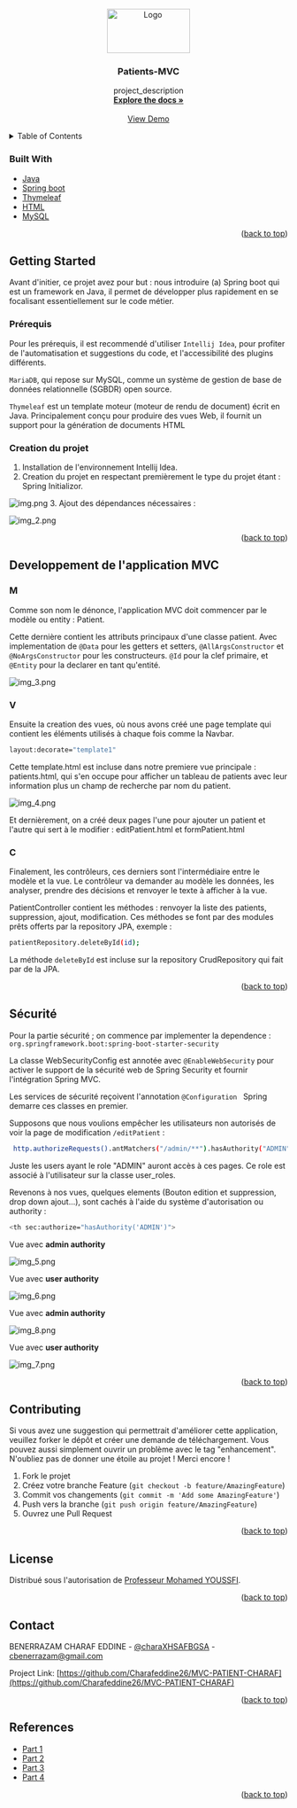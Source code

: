 <div id="top"></div>








<br />
<div align="center">
  <a href="https://github.com/Charafeddine26/MVC-PATIENT-CHARAF">
    <img src="https://atomrace.com/blog/wp-content/uploads/2018/05/spring-boot-logo.png" alt="Logo" width="150" height="80">
  </a>

<h3 align="center">Patients-MVC</h3>

  <p align="center">
    project_description
    <br />
    <a href="https://github.com/Charafeddine26/MVC-PATIENT-CHARAF"><strong>Explore the docs »</strong></a>
    <br />
    <br />
    <a href="https://github.com/Charafeddine26/MVC-PATIENT-CHARAF">View Demo</a>
   
  </p>
</div>



<!-- TABLE OF CONTENTS -->
<details>
  <summary>Table of Contents</summary>
  <ol>
    <li>
      <a href="#about-the-project">About The Project</a>
      <ul>
        <li><a href="#built-with">Built With</a></li>
      </ul>
    </li>
    <li>
      <a href="#getting-started">Getting Started</a>
      <ul>
        <li><a href="#Prérequis">Prerequisites</a></li>
</ul>
</li>

<li><a href="#Creation du projet">Creation du projet</a></li>
<li><a href="#Developpement de l'application MVC">Developpement de l'application MVC</a></li>
<ul>
        <li><a href="#M">M </a></li>
        <li><a href="#V">V</a></li>
        <li><a href="#C">C</a></li>
      </ul>
    <li><a href="#Sécurité">Sécurité</a></li>
    <li><a href="#Contributing">Contributing</a></li>
    <li><a href="#License">License</a></li>
    <li><a href="#Contact">Contact</a></li>
    <li><a href="#References">References</a></li>
  </ol>
</details>







### Built With

* [Java](https://www.oracle.com/java/technologies/)
* [Spring boot](https://spring.io/projects/spring-boot)
* [Thymeleaf](https://www.thymeleaf.org/)
* [HTML](https://en.wikipedia.org/wiki/HTML)
* [MySQL](https://www.mysql.com/)


<p align="right">(<a href="#top">back to top</a>)</p>



<!-- GETTING STARTED -->
## Getting Started

Avant d'initier, ce projet avez pour but : nous introduire (a) Spring boot qui est un framework en Java, il permet 
de développer plus rapidement en se focalisant essentiellement sur le code métier.

### Prérequis

Pour les prérequis, il est recommendé d'utiliser `Intellij Idea`, pour profiter de l'automatisation et suggestions du code,
et l'accessibilité des plugins différents.

`MariaDB`, qui repose sur MySQL, comme un système de gestion de base de données relationnelle (SGBDR) open source.

`Thymeleaf` est un template moteur (moteur de rendu de document) écrit en Java. Principalement conçu pour produire des vues Web,
il fournit un support pour la génération de documents HTML


### Creation du projet

1. Installation de l'environnement Intellij Idea.
2. Creation du projet en respectant premièrement le type du projet étant : Spring Initializor.

 ![img.png](img.png)
3. Ajout des dépendances nécessaires :


![img_2.png](img_2.png)
   

<p align="right">(<a href="#top">back to top</a>)</p>



## Developpement de l'application MVC

### M

Comme son nom le dénonce, l'application MVC doit commencer par le modèle ou entity : Patient.

Cette dernière contient les attributs principaux d'une classe patient.
Avec implementation de `@Data` pour les getters et setters, `@AllArgsConstructor` et `@NoArgsConstructor` pour 
les constructeurs. `@Id` pour la clef primaire, et `@Entity` pour la declarer en tant qu'entité.

![img_3.png](img_3.png)

### V

Ensuite la creation des vues, où nous avons créé une page template qui contient les éléments utilisés à chaque fois
comme la Navbar. 

```sh
layout:decorate="template1"
```

Cette template.html est incluse dans notre premiere vue principale : patients.html, qui s'en occupe pour afficher 
un tableau de patients avec leur information plus un champ de recherche par nom du patient.

![img_4.png](img_4.png)

Et dernièrement, on a créé deux pages l'une pour ajouter un patient et l'autre qui sert à le modifier : editPatient.html et 
formPatient.html

 ### C

Finalement, les contrôleurs, ces derniers sont l'intermédiaire entre le modèle et la vue. Le contrôleur va demander au
modèle les données, les analyser, prendre des décisions et renvoyer le texte à afficher à la vue.

PatientController contient les méthodes : renvoyer la liste des patients, suppression, ajout, modification.
Ces méthodes se font par des modules prêts offerts par la repository JPA, exemple :

```sh
patientRepository.deleteById(id);
```

La méthode `deleteById` est incluse sur la repository CrudRepository qui fait par de la JPA.

<p align="right">(<a href="#top">back to top</a>)</p>




## Sécurité

Pour la partie sécurité ; on commence par implementer la dependence : `org.springframework.boot:spring-boot-starter-security`

La classe WebSecurityConfig est annotée avec `@EnableWebSecurity` pour activer le support de la sécurité web de Spring Security et fournir l'intégration Spring MVC.

Les services de sécurité reçoivent l'annotation
`@Configuration ` Spring demarre ces classes en premier.

Supposons que nous voulions empêcher les utilisateurs non autorisés de voir la page de modification `/editPatient` :
```sh
 http.authorizeRequests().antMatchers("/admin/**").hasAuthority("ADMIN"); 
 ```
Juste les users ayant le role "ADMIN" auront accès à ces pages.
Ce role est associé à l'utilisateur sur la classe user_roles.

Revenons à nos vues, quelques elements (Bouton edition et suppression, drop down ajout...), sont cachés à l'aide
du système d'autorisation ou authority :

```sh
<th sec:authorize="hasAuthority('ADMIN')">
```

Vue avec **admin authority**

![img_5.png](img_5.png)

Vue avec **user authority**

![img_6.png](img_6.png)

Vue avec **admin authority**

![img_8.png](img_8.png)

Vue avec **user authority**

![img_7.png](img_7.png)


<p align="right">(<a href="#top">back to top</a>)</p>



<!-- CONTRIBUTING -->
## Contributing

Si vous avez une suggestion qui permettrait d'améliorer cette application, veuillez forker le dépôt et créer une demande de téléchargement. Vous pouvez aussi simplement ouvrir un problème avec le tag "enhancement".
N'oubliez pas de donner une étoile au projet ! Merci encore !

1. Fork le projet
2. Créez votre branche Feature (`git checkout -b feature/AmazingFeature`)
3. Commit vos changements (`git commit -m 'Add some AmazingFeature'`)
4. Push vers la branche (`git push origin feature/AmazingFeature`)
5. Ouvrez une Pull Request

<p align="right">(<a href="#top">back to top</a>)</p>




## License

Distribué sous l'autorisation de [Professeur Mohamed YOUSSFI](med@youssfi.net).

<p align="right">(<a href="#top">back to top</a>)</p>




## Contact

BENERRAZAM CHARAF EDDINE - [@charaXHSAFBGSA](https://twitter.com/charaXHSAFBGSA) - cbenerrazam@gmail.com

Project Link: [https://github.com/Charafeddine26/MVC-PATIENT-CHARAF](https://github.com/Charafeddine26/MVC-PATIENT-CHARAF)

<p align="right">(<a href="#top">back to top</a>)</p>




## References

* [Part 1](https://youtu.be/Zaf3XIP2wss)
* [Part 2](https://youtu.be/eoBE745lDE0)
* [Part 3](https://youtu.be/Ejdeqs4rWek)
* [Part 4](https://youtu.be/Zrq1_-EX0XM)

<p align="right">(<a href="#top">back to top</a>)</p>



